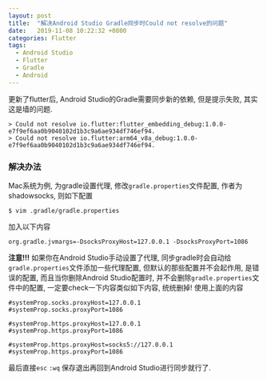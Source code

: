 ```yaml
---
layout: post
title:  "解决Android Studio Gradle同步时Could not resolve的问题"
date:   2019-11-08 10:22:32 +0800
categories: Flutter
tags:
  - Android Studio
  - Flutter
  - Gradle
  - Android
---
```

更新了flutter后, Android Studio的Gradle需要同步新的依赖, 但是提示失败, 其实这是墙的问题.
```
> Could not resolve io.flutter:flutter_embedding_debug:1.0.0-e7f9ef6aa0b9040102d1b3c9a6ae934df746ef94.
> Could not resolve io.flutter:arm64_v8a_debug:1.0.0-e7f9ef6aa0b9040102d1b3c9a6ae934df746ef94.
```

### 解决办法
Mac系统为例, 为gradle设置代理, 修改`gradle.properties`文件配置, 作者为shadowsocks, 则如下配置
```shell
$ vim .gradle/gradle.properties
```
加入以下内容
```
org.gradle.jvmargs=-DsocksProxyHost=127.0.0.1 -DsocksProxyPort=1086
```
**注意!!!**
如果你在Android Studio手动设置了代理, 同步gradle时会自动给`gradle.properties`文件添加一些代理配置, 但默认的那些配置并不会起作用, 是错误的配置, 而且当你删除Android Studio配置时, 并不会删除`gradle.properties`文件中的配置, 一定要check一下内容类似如下内容, 统统删掉! 使用上面的内容
```
#systemProp.socks.proxyHost=127.0.0.1
#systemProp.socks.proxyPort=1086

#systemProp.https.proxyHost=127.0.0.1
#systemProp.https.proxyPort=1086

#systemProp.https.proxyHost=socks5://127.0.0.1
#systemProp.https.proxyPort=1086
```
最后直接`esc` `:wq` 保存退出再回到Android Studio进行同步就行了.
